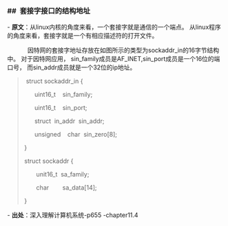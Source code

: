 ### \##  套接字接口的结构地址

\- **原文**：从linux内核的角度来看，一个套接字就是通信的一个端点。 从linux程序的角度来看，套接字就是一个有相应描述符的打开文件。

            因特网的套接字地址存放在如图所示的类型为sockaddr_in的16字节结构中。 对于因特网应用， sin_family成员是AF_INET,sin_port成员是一个16位的端口号， 而sin_addr成员就是一个32位的ip地址。

>  struct sockaddr_in {
> 
>       uint16_t    sin_family;
> 
>       uint16_t    sin_port;
> 
>       struct  in_addr  sin_addr;
> 
>       unsigned    char  sin_zero\[8\]; 
> 
> }
> 
> struct sockaddr {
> 
>        unit16_t  sa_family;
> 
>        char        sa_data\[14\];
> 
> }

\- **出处**：深入理解计算机系统-p655 -chapter11.4